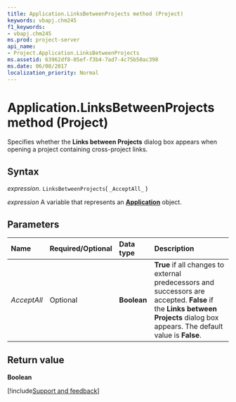 ```yaml
---
title: Application.LinksBetweenProjects method (Project)
keywords: vbapj.chm245
f1_keywords:
- vbapj.chm245
ms.prod: project-server
api_name:
- Project.Application.LinksBetweenProjects
ms.assetid: 63962df8-05ef-f3b4-7ad7-4c75b50ac398
ms.date: 06/08/2017
localization_priority: Normal
---
```



# Application.LinksBetweenProjects method (Project)

Specifies whether the  **Links between Projects** dialog box appears when opening a project containing cross-project links.


## Syntax

_expression_. `LinksBetweenProjects`( `_AcceptAll_` )

_expression_ A variable that represents an **[Application](Project.Application.md)** object.


## Parameters



|Name|Required/Optional|Data type|Description|
|:-----|:-----|:-----|:-----|
| _AcceptAll_|Optional|**Boolean**|**True** if all changes to external predecessors and successors are accepted. **False** if the **Links between Projects** dialog box appears. The default value is **False**.|

## Return value

 **Boolean**

[!include[Support and feedback](~/includes/feedback-boilerplate.md)]